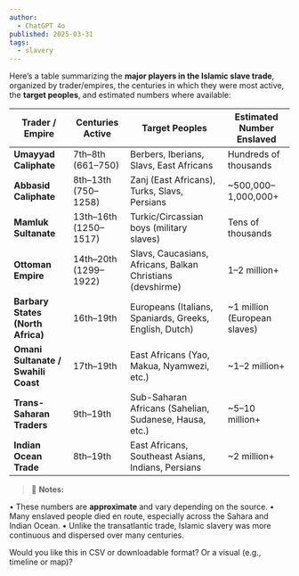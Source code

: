 ```yaml
---
author:
  - ChatGPT 4o
published: 2025-03-31
tags:
  - slavery
---
```


Here’s a table summarizing the **major players in the Islamic slave trade**, organized by trader/empires, the centuries in which they were most active, the **target peoples**, and estimated numbers where available:

|**Trader / Empire**|**Centuries Active**|**Target Peoples**|**Estimated Number Enslaved**|
|---|---|---|---|
|**Umayyad Caliphate**|7th–8th (661–750)|Berbers, Iberians, Slavs, East Africans|Hundreds of thousands|
|**Abbasid Caliphate**|8th–13th (750–1258)|Zanj (East Africans), Turks, Slavs, Persians|~500,000–1,000,000+|
|**Mamluk Sultanate**|13th–16th (1250–1517)|Turkic/Circassian boys (military slaves)|Tens of thousands|
|**Ottoman Empire**|14th–20th (1299–1922)|Slavs, Caucasians, Africans, Balkan Christians (devshirme)|1–2 million+|
|**Barbary States (North Africa)**|16th–19th|Europeans (Italians, Spaniards, Greeks, English, Dutch)|~1 million (European slaves)|
|**Omani Sultanate / Swahili Coast**|17th–19th|East Africans (Yao, Makua, Nyamwezi, etc.)|~1–2 million+|
|**Trans-Saharan Traders**|9th–19th|Sub-Saharan Africans (Sahelian, Sudanese, Hausa, etc.)|~5–10 million+|
|**Indian Ocean Trade**|8th–19th|East Africans, Southeast Asians, Indians, Persians|~2 million+|

> 🔎 **Notes:**

  

• These numbers are **approximate** and vary depending on the source.
• Many enslaved people died en route, especially across the Sahara and Indian Ocean.
• Unlike the transatlantic trade, Islamic slavery was more continuous and dispersed over many centuries.

  

Would you like this in CSV or downloadable format? Or a visual (e.g., timeline or map)?